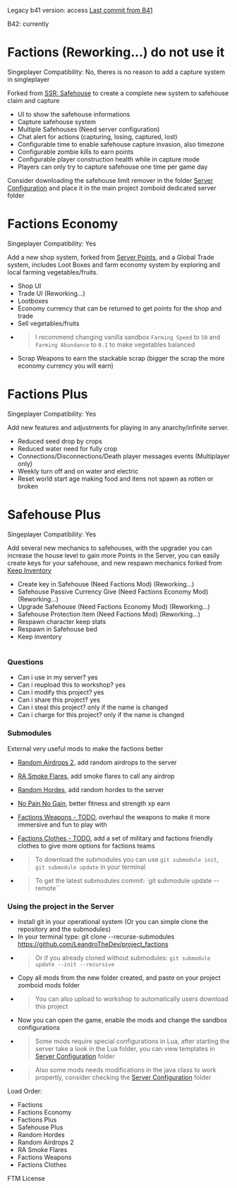 Legacy b41 version: access [Last commit from B41](https://github.com/LeandroTheDev/project_factions/tree/25b168e77add44a12f5f35f02ec0fd80618451be)

B42: currently
# Factions (Reworking...) do not use it
Singeplayer Compatibility: No, theres is no reason to add a capture system in singleplayer

Forked from [SSR: Safehouse](https://steamcommunity.com/sharedfiles/filedetails/?id=1178772929&searchtext=Safehouse) to create a complete new system to safehouse claim and capture

- UI to show the safehouse informations
- Capture safehouse system
- Multiple Safehouses (Need server configuration)
- Chat alert for actions (capturing, losing, captured, lost)
- Configurable time to enable safehouse capture invasion, also timezone
- Configurable zombie kills to earn points
- Configurable player construction health while in capture mode
- Players can only try to capture safehouse one time per game day

Consider downloading the safehouse limit remover in the folder [Server Configuration](https://github.com/LeandroTheDev/project_factions/tree/main/Server%20Configuration) and place it in the main project zomboid dedicated server folder

# Factions Economy
Singeplayer Compatibility: Yes

Add a new shop system, forked from [Server Points](https://steamcommunity.com/sharedfiles/filedetails/?id=2823055977&searchtext=Server+Points), and a Global Trade system, includes Loot Boxes and farm economy system by exploring and local farming vegetables/fruits.

- Shop UI
- Trade UI (Reworking...)
- Lootboxes
- Economy currency that can be returned to get points for the shop and trade
- Sell vegetables/fruits
- > I recommend changing vanilla sandbox ``Farming Speed`` to ``50`` and ``Farming Abundance`` to ``0.1`` to make vegetables balanced
- Scrap Weapons to earn the stackable scrap (bigger the scrap the more economy currency you will earn)

# Factions Plus
Singeplayer Compatibility: Yes

Add new features and adjustments for playing in any anarchy/infinite server.

- Reduced seed drop by crops
- Reduced water need for fully crop
- Connections/Disconnections/Death player messages events (Multiplayer only)
- Weekly turn off and on water and electric
- Reset world start age making food and itens not spawn as rotten or broken

# Safehouse Plus
Singeplayer Compatibility: Yes

Add several new mechanics to safehouses, with the upgrader you can increase the house level to gain more Points in the Server, you can easily create keys for your safehouse, and new
respawn mechanics forked from [Keep Inventory](https://steamcommunity.com/sharedfiles/filedetails/?id=2879960829)

- Create key in Safehouse (Need Factions Mod) (Reworking...)
- Safehouse Passive Currency Give (Need Factions Economy Mod) (Reworking...)
- Upgrade Safehouse (Need Factions Economy Mod) (Reworking...)
- Safehouse Protection Item (Need Factions Mod) (Reworking...)
- Respawn character keep stats
- Respawn in Safehouse bed
- Keep inventory

#

### Questions
- Can i use in my server? yes
- Can i reupload this to workshop? yes
- Can i modify this project? yes
- Can i share this project? yes
- Can i steal this project? only if the name is changed
- Can i charge for this project? only if the name is changed

### Submodules
External very useful mods to make the factions better
- [Random Airdrops 2](https://github.com/LeandroTheDev/random_airdrops_2), add random airdrops to the server
- [RA Smoke Flares](https://github.com/LeandroTheDev/ra_smoke_flares), add smoke flares to call any airdrop
- [Random Hordes](https://github.com/LeandroTheDev/random_hordes), add random hordes to the server
- [No Pain No Gain](https://github.com/LeandroTheDev/random_hordes), better fitness and strength xp earn
- [Factions Weapons - TODO](https://github.com/LeandroTheDev/factions_weapons), overhaul the weapons to make it more immersive and fun to play with
- [Factions Clothes - TODO](), add a set of military and factions friendly clothes to give more options for factions teams

- > To download the submodules you can use ``git submodule init``, ``git submodule update`` in your terminal
- > To get the latest submodules commit: `git submodule update --remote``

### Using the project in the Server
- Install git in your operational system (Or you can simple clone the repository and the submodules)
- In your terminal type: git clone --recurse-submodules https://github.com/LeandroTheDev/project_factions
- > Or if you already cloned without submodules: ``git submodule update --init --recursive``
- Copy all mods from the new folder created, and paste on your project zomboid mods folder
- > You can also upload to workshop to automatically users download this project
- Now you can open the game, enable the mods and change the sandbox configurations
- > Some mods require special configurations in Lua, after starting the server take a look in the Lua folder, you can view templates in [Server Configuration](https://github.com/LeandroTheDev/project_factions/tree/main/Server%20Configuration) folder
- > Also some mods needs modifications in the java class to work propertly, consider checking the [Server Configuration](https://github.com/LeandroTheDev/project_factions/tree/main/Server%20Configuration) folder

Load Order:
- Factions
- Factions Economy
- Factions Plus
- Safehouse Plus
- Random Hordes
- Random Airdrops 2
- RA Smoke Flares
- Factions Weapons
- Factions Clothes

FTM License